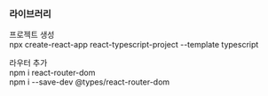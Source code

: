 ### 라이브러리

프로젝트 생성 <br/>
npx create-react-app react-typescript-project --template typescript<br/>

라우터 추가<br/>
npm i react-router-dom <br/>
npm i --save-dev @types/react-router-dom<br/>
